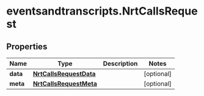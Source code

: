 # eventsandtranscripts.NrtCallsRequest

## Properties

Name | Type | Description | Notes
------------ | ------------- | ------------- | -------------
**data** | [**NrtCallsRequestData**](NrtCallsRequestData.md) |  | [optional] 
**meta** | [**NrtCallsRequestMeta**](NrtCallsRequestMeta.md) |  | [optional] 


